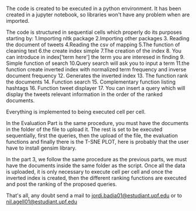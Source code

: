 The code is created to be executed in a python environment. It has been created in a jupyter notebook, so libraries
won't have any problem when are imported. 

The code is structured in sequential cells which properly do its purposes starting by: 
1.Importing nltk package 
2.Importing other packages 
3. Reading the document of tweets 
4.Reading the csv of mapping 
5.The function of cleaning text 
6.the create index simple 
7.The creation of the index 
8. You can introduce in index['term here'] the term you are interesed in finding 
9. Simple function of search 
10.Query search will ask you to input a term 
11.the function create inverted index with normalized term frequency and inverse document frequency 
12. Generates the inverted index
13. The function rank the documents
14. Function search
15. Complementary function listing hashtags
16. Function tweet displayer
17. You can insert a query which will display the tweets relevant information in the order of the ranked documents.

Everything is implemented to being executed cell per cell.

In the Evaluation Part is the same procedure, you must have the documents in the folder of the file to upload it. The rest is set to be executed sequentially, first the queries, then the upload of the file, the evaluation functions and finally there is the T-SNE PLOT, here is probably that the user have to install gensim library.

In the part 3, we follow the same procedure as the previous parts, we must have the documents inside the same folder as the script. Once all the data is uploaded, it is only necessary to execute cell per cell and once the inverted index is created, then the different ranking functions are executed and post the ranking of the proposed queries.

That's all, any doubt send a mail to jordi.badia01@estudiant.upf.edu or to nil.agell01@estudiant.upf.edu

